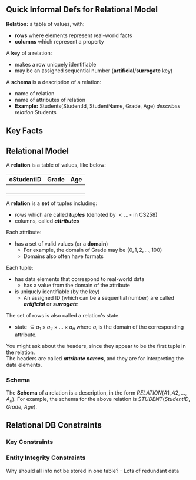 ## Quick Informal Defs for Relational Model

**Relation:** a table of values, with:
- **rows** where elements represent real-world facts 
- **columns** which represent a property 

A **key** of a relation:
- makes a row uniquely identifiable 
- may be an assigned sequential number (**artificial**/**surrogate** key)

A **schema** is a description of a relation:
- name of relation
- name of attributes of relation
- **Example:** Students(StudentId, StudentName, Grade, Age) *describes relation* Students
## Key Facts 

## Relational Model 

A **relation** is a table of values, like below:

| oStudentID | Grade | Age |
| ---------- | ----- | --- |
|            |       |     |
|            |       |     |
|            |       |     |
|            |       |     |

A **relation** is a **set** of tuples including:
- rows which are called ***tuples*** (denoted by $<\dots>$ in CS258)
- columns, called ***attributes***

Each attribute:
- has a set of valid values (or a **domain**)
	- For example, the domain of Grade may be $\{0, 1, 2, \dots , 100\}$
	- Domains also often have formats 
	
Each tuple: 
- has data elements that correspond to real-world data 
	- has a value from the domain of the attribute
- is uniquely identifiable (by the key)
	- An assigned ID (which can be a sequential number) are called ***artificial*** or ***surrogate***

The set of rows is also called a relation's state. 
- state $\subseteq a_{1} \times a_{2} \times \dots \times a_{n}$ where $a_{i}$ is the domain of the corresponding attribute.  

You might ask about the headers, since they appear to be the first tuple in the relation.  
The headers are called ***attribute names***, and they are for interpreting the data elements.

### Schema

The **Schema** of a relation is a description, in the form $RELATION(A1, A2, \dots, A_{n})$. 
For example, the schema for the above relation is $STUDENT(StudentID, \; Grade, \; Age)$.

## Relational DB Constraints 

### Key Constraints 

### Entity Integrity Constraints 

Why should all info not be stored in one table? 
	- Lots of redundant data 

